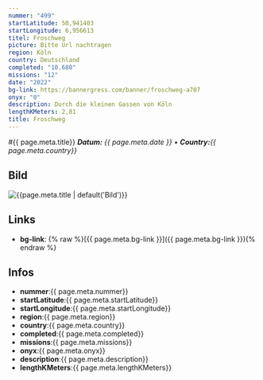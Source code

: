 ```yaml
---
nummer: "499"
startLatitude: 50,941403
startLongitude: 6,956613
titel: Froschweg
picture: Bitte Url nachtragen
region: Köln
country: Deutschland
completed: "10.680"
missions: "12"
date: "2022"
bg-link: https://bannergress.com/banner/froschweg-a707
onyx: "0"
description: Durch die kleinen Gassen von Köln
lengthKMeters: 2,81
title: Froschweg
---
```


#{{ page.meta.title}}
_**Datum:** {{ page.meta.date }} • **Country:**{{ page.meta.country}}_

## Bild
![{{page.meta.title | default('Bild')}}]({{page.meta.picture}})

## Links
- **bg-link**: {% raw %}[{{ page.meta.bg-link }}]({{ page.meta.bg-link }}){% endraw %}

## Infos
- **nummer**:{{ page.meta.nummer}}
- **startLatitude**:{{ page.meta.startLatitude}}
- **startLongitude**:{{ page.meta.startLongitude}}
- **region**:{{ page.meta.region}}
- **country**:{{ page.meta.country}}
- **completed**:{{ page.meta.completed}}
- **missions**:{{ page.meta.missions}}
- **onyx**:{{ page.meta.onyx}}
- **description**:{{ page.meta.description}}
- **lengthKMeters**:{{ page.meta.lengthKMeters}}

